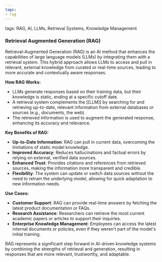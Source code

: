 ```yaml
---
tags:
- rag
---
```


tags: RAG, AI, LLMs, Retrieval Systems, Knowledge Management

### Retrieval Augmented Generation (RAG)

Retrieval-Augmented Generation (RAG) is an AI method that enhances the capabilities of large language models (LLMs) by integrating them with a retrieval system. This hybrid approach allows LLMs to access and pull in relevant, external knowledge from curated or real-time sources, leading to more accurate and contextually aware responses.

**How RAG Works:**

- LLMs generate responses based on their training data, but their knowledge is static, ending at a specific cutoff date.
- A retrieval system complements the [[LLM]] by searching for and retrieving up-to-date, relevant information from external databases or sources (e.g., documents, the web).
- The retrieved information is used to augment the generated response, enhancing its accuracy and relevance.

**Key Benefits of RAG:**

- **Up-to-Date Information**: RAG can pull in current data, overcoming the limitations of static model knowledge.
- **Improved Accuracy**: Reduces hallucinations and factual errors by relying on external, verified data sources.
- **Enhanced Trust**: Provides citations and references from retrieved sources, making the information more transparent and credible.
- **Flexibility**: The system can update or switch data sources without the need to retrain the underlying model, allowing for quick adaptation to new information needs.

**Use Cases:**

- **Customer Support**: RAG can provide real-time answers by fetching the latest product documentation or FAQs.
- **Research Assistance**: Researchers can retrieve the most current academic papers or articles to support their inquiries.
- **Enterprise Knowledge Management**: Employees can access the latest internal documents or policies, even if they weren't part of the model's initial training.

RAG represents a significant step forward in AI-driven knowledge systems by combining the strengths of retrieval and generation, resulting in responses that are more relevant, trustworthy, and adaptable.
